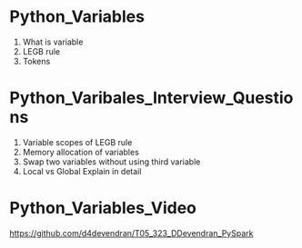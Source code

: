 # Python_Variables

1. What is variable
2. LEGB rule
3. Tokens

# Python_Varibales_Interview_Questions
1. Variable scopes of LEGB rule
2. Memory allocation of variables
3. Swap two variables without using third variable
4. Local vs Global Explain in detail

# Python_Variables_Video
https://github.com/d4devendran/T05_323_DDevendran_PySpark

